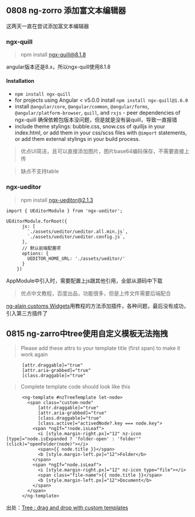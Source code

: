 ## 0808 ng-zorro 添加富文本编辑器

这两天一直在尝试添加富文本编辑器

### ngx-quill

> npm install ngx-quill@8.1.8

angular版本还是8.x，所以ngx-quill使用8.1.8

#### Installation

- `npm install ngx-quill`
- for projects using Angular < v5.0.0 install `npm install ngx-quill@1.6.0`
- install `@angular/core`, `@angular/common`, `@angular/forms`, `@angular/platform-browser`, `quill`, and `rxjs` - peer dependencies of ngx-quill 确保依赖包版本没问题，但是就是没有装quill，导致一直报错
- include theme stylings: bubble.css, snow.css of quilljs in your index.html, or add them in your css/scss files with `@import` statements, or add them external stylings in your build process.

> 优点UI简洁，且可以直接添加图片，图片base64编码保存，不需要直接上传

> 缺点不支持table

### ngx-ueditor

> npm install ngx-ueditor@2.1.3

`import { UEditorModule } from 'ngx-ueditor';`

```TS
UEditorModule.forRoot({
      js: [
        `./assets/ueditor/ueditor.all.min.js`,
        `./assets/ueditor/ueditor.config.js`,
      ],
      // 默认前端配置项
      options: {
        UEDITOR_HOME_URL: './assets/ueditor/'
      }
    })

```

AppModule中引入时，需要配置上js跟其他引用，全部从源码中下载

> 优点中文教程，百度出品，功能很多，但是上传文件需要后端配合

[ng-alain customs Widgets](https://ng-alain.com/form/customize/zh)用教程的方法添加插件，各种问题，最后没有成功，引入第三方插件了

## 0815 ng-zarro中tree使用自定义模板无法拖拽

> Please add these attrs to your template title (first span) to make it work again

```TS
      [attr.draggable]="true"
      [attr.aria-grabbed]="true"
      [class.draggable]="true"
```
> Complete template code should look like this

```TS
      <ng-template #nzTreeTemplate let-node>
        <span class="custom-node" 
            [attr.draggable]="true"
            [attr.aria-grabbed]="true"
            [class.draggable]="true"
            [class.active]="activedNode?.key === node.key">
          <span *ngIf="!node.isLeaf">
            <i [style.margin-right.px]="12" nz-icon [type]="node.isExpanded ? 'folder-open' : 'folder'"    (click)="openFolder(node)"></i>
            <span>{{ node.title }}</span>
            <b [style.margin-left.px]="12">Folder</b>
          </span>
          <span *ngIf="node.isLeaf">
            <i [style.margin-right.px]="12" nz-icon type="file"></i>
            <span class="file-name">{{ node.title }}</span>
            <b [style.margin-left.px]="12">Document</b>
          </span>
        </span>
      </ng-template>
```
出处：[Tree : drag and drop with custom templates](https://github.com/NG-ZORRO/ng-zorro-antd/issues/3640)
